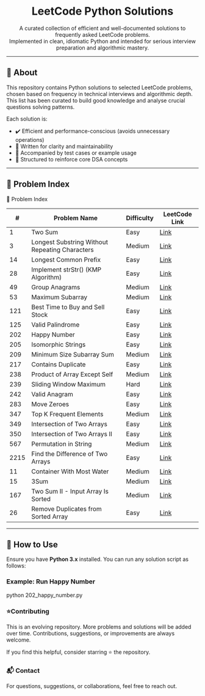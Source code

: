 <h1 align="center">LeetCode Python Solutions</h1>

<p align="center">
  A curated collection of efficient and well-documented solutions to frequently asked LeetCode problems.<br>
  Implemented in clean, idiomatic Python and intended for serious interview preparation and algorithmic mastery.
</p>

---

## 📘 About

This repository contains Python solutions to selected LeetCode problems, chosen based on frequency in technical interviews and algorithmic depth. This list has been curated to build good knowledge and analyse crucial questions solving patterns.

Each solution is:

- ✔️ Efficient and performance-conscious (avoids unnecessary operations)
- 🧠 Written for clarity and maintainability
- 🧪 Accompanied by test cases or example usage
- 🎯 Structured to reinforce core DSA concepts

---

## 📌 Problem Index

📌 Problem Index

| #   | Problem Name                                | Difficulty | LeetCode Link                                                                 |
|-----|---------------------------------------------|------------|--------------------------------------------------------------------------------|
| 1   | Two Sum                                     | Easy       | [Link](https://leetcode.com/problems/two-sum/)                                |
| 3   | Longest Substring Without Repeating Characters | Medium    | [Link](https://leetcode.com/problems/longest-substring-without-repeating-characters/) |
| 14  | Longest Common Prefix                       | Easy       | [Link](https://leetcode.com/problems/longest-common-prefix/)                  |
| 28  | Implement strStr() (KMP Algorithm)          | Easy       | [Link](https://leetcode.com/problems/find-the-index-of-the-first-occurrence-in-a-string/) |
| 49  | Group Anagrams                              | Medium     | [Link](https://leetcode.com/problems/group-anagrams/)                         |
| 53  | Maximum Subarray                            | Medium     | [Link](https://leetcode.com/problems/maximum-subarray/)                       |
| 121 | Best Time to Buy and Sell Stock             | Easy       | [Link](https://leetcode.com/problems/best-time-to-buy-and-sell-stock/)        |
| 125 | Valid Palindrome                            | Easy       | [Link](https://leetcode.com/problems/valid-palindrome/)                       |
| 202 | Happy Number                                | Easy       | [Link](https://leetcode.com/problems/happy-number/)                           |
| 205 | Isomorphic Strings                          | Easy       | [Link](https://leetcode.com/problems/isomorphic-strings/)                     |
| 209 | Minimum Size Subarray Sum                   | Medium     | [Link](https://leetcode.com/problems/minimum-size-subarray-sum/)              |
| 217 | Contains Duplicate                          | Easy       | [Link](https://leetcode.com/problems/contains-duplicate/)                     |
| 238 | Product of Array Except Self                | Medium     | [Link](https://leetcode.com/problems/product-of-array-except-self/)           |
| 239 | Sliding Window Maximum                      | Hard       | [Link](https://leetcode.com/problems/sliding-window-maximum/)                 |
| 242 | Valid Anagram                               | Easy       | [Link](https://leetcode.com/problems/valid-anagram/)                          |
| 283 | Move Zeroes                                 | Easy       | [Link](https://leetcode.com/problems/move-zeroes/)                            |
| 347 | Top K Frequent Elements                     | Medium     | [Link](https://leetcode.com/problems/top-k-frequent-elements/)                |
| 349 | Intersection of Two Arrays                  | Easy       | [Link](https://leetcode.com/problems/intersection-of-two-arrays/)             |
| 350 | Intersection of Two Arrays II               | Easy       | [Link](https://leetcode.com/problems/intersection-of-two-arrays-ii/)          |
| 567 | Permutation in String                       | Medium     | [Link](https://leetcode.com/problems/permutation-in-string/)                  |
| 2215| Find the Difference of Two Arrays           | Easy       | [Link](https://leetcode.com/problems/find-the-difference-of-two-arrays/)      |
| 11  | Container With Most Water                   | Medium     | [Link](https://leetcode.com/problems/container-with-most-water/)              |
| 15  | 3Sum                                        | Medium     | [Link](https://leetcode.com/problems/3sum/)                                   |
| 167 | Two Sum II - Input Array Is Sorted          | Medium     | [Link](https://leetcode.com/problems/two-sum-ii-input-array-is-sorted/)       |
| 26  | Remove Duplicates from Sorted Array         | Easy       | [Link](https://leetcode.com/problems/remove-duplicates-from-sorted-array/)    |


---

## 🧪 How to Use

Ensure you have **Python 3.x** installed. You can run any solution script as follows:


### Example: Run Happy Number
python 202_happy_number.py


### ⭐Contributing
This is an evolving repository. More problems and solutions will be added over time. Contributions, suggestions, or improvements are always welcome.

If you find this helpful, consider starring ⭐ the repository.

### 📬 Contact
For questions, suggestions, or collaborations, feel free to reach out.
